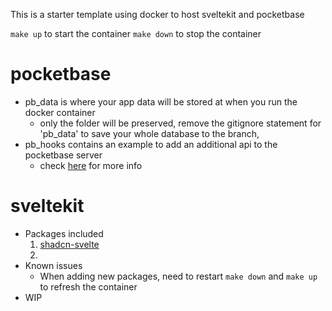 This is a starter template using docker to host sveltekit and pocketbase

`make up` to start the container
`make down` to stop the container

# pocketbase

- pb_data is where your app data will be stored at when you run the docker container
  - only the folder will be preserved, remove the gitignore statement for 'pb_data' to save your whole database to the branch,
- pb_hooks contains an example to add an additional api to the pocketbase server
  - check [here](https://pocketbase.io/docs/js-overview/) for more info

# sveltekit

- Packages included
  1. [shadcn-svelte](https://www.shadcn-svelte.com/)
  2. []()
- Known issues
  - When adding new packages, need to restart `make down` and `make up` to refresh the container
- WIP
